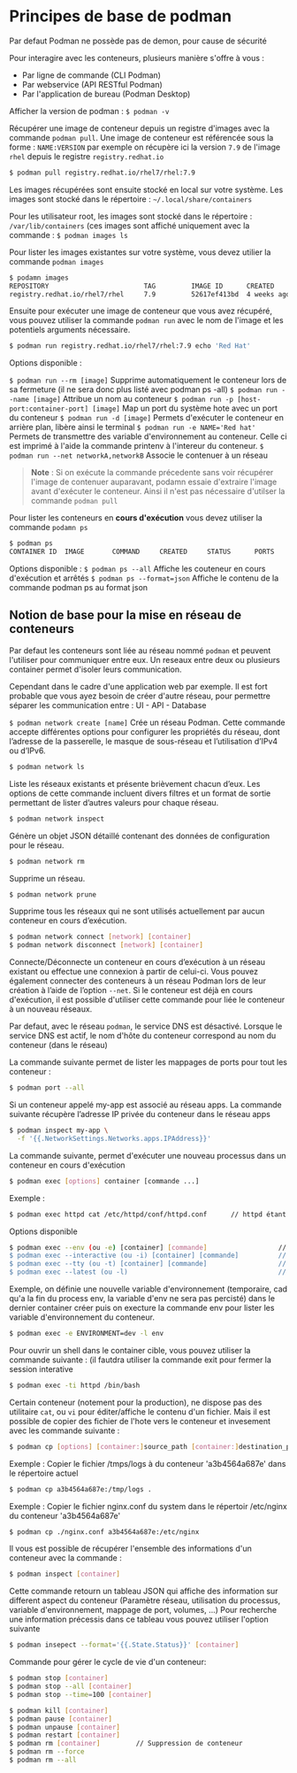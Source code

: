 # Principes de base de podman

Par defaut Podman ne possède pas de demon, pour cause de sécurité

Pour interagire avec les conteneurs, plusieurs manière s'offre à vous : 
-  Par ligne de commande (CLI Podman)
-  Par webservice (API RESTful Podman)
-  Par l'application de bureau (Podman Desktop)


Afficher la version de podman :
`$ podman -v`



Récupérer une image de conteneur depuis un registre d'images avec la commande `podman pull`.
Une image de conteneur est référencée sous la forme : `NAME:VERSION`
par exemple on récupère ici la version `7.9` de l'image `rhel` depuis le registre `registry.redhat.io`
```bash
$ podman pull registry.redhat.io/rhel7/rhel:7.9
```
Les images récupérées sont ensuite stocké en local sur votre système. Les images sont stocké dans le répertoire : `~/.local/share/containers`

Pour les utilisateur root, les images sont stocké dans le répertoire : `/var/lib/containers` (ces images sont affiché uniquement avec la commande : `$ podman images ls`

Pour lister les images existantes sur votre système, vous devez utilier la commande `podman images`
```bash
$ podamn images
REPOSITORY                        TAG         IMAGE ID      CREATED       SIZEÒ
registry.redhat.io/rhel7/rhel     7.9         52617ef413bd  4 weeks ago   216 MB
```

Ensuite pour exécuter une image de conteneur que vous avez récupéré, vous pouvez utiliser la commande `podman run` avec le nom de l'image et les potentiels arguments nécessaire.
```bash
$ podman run registry.redhat.io/rhel7/rhel:7.9 echo 'Red Hat'
```

Options disponible : 

`$ podman run --rm [image]` Supprime automatiquement le conteneur lors de sa fermeture (il ne sera donc plus listé avec podman ps -all)
`$ podman run --name [image]` Attribue un nom au conteneur
`$ podman run -p [host-port:container-port] [image]` Map un port du système hote avec un port du conteneur
`$ podman run -d [image]` Permets d'exécuter le conteneur en arrière plan, libère ainsi le terminal
`$ podman run -e NAME='Red hat'` Permets de transmettre des variable d'environnement au conteneur. Celle ci est imprimé à l'aide la commande printenv à l'intereur du conteneur.
`$ podman run --net networkA,networkB` Associe le contenuer à un réseau


> **Note** :
> Si on exécute la commande précedente sans voir récupérer l'image de contenuer auparavant, podamn essaie d'extraire l'image avant d'exécuter le conteneur. Ainsi il n'est pas nécessaire d'utilser la commande `podman pull`

Pour lister les conteneurs en **cours d'exécution** vous devez utiliser la commande `podamn ps`
```bash
$ podman ps
CONTAINER ID  IMAGE       COMMAND     CREATED     STATUS      PORTS       NAMES
```

Options disponible :
`$ podman ps --all` Affiche les couteneur en cours d'exécution et arrêtés
`$ podman ps --format=json` Affiche le contenu de la commande podman ps au format json




## Notion de base pour la mise en réseau de conteneurs

Par defaut les conteneurs sont liée au réseau nommé `podman` et peuvent l'utiliser pour communiquer entre eux.
Un reseaux entre deux ou plusieurs container permet d'isoler leurs communication.

Cependant dans le cadre d'une application web par exemple. Il est fort probable que vous ayez besoin de créer d'autre réseau, pour permettre séparer les communication entre : UI - API - Database

`$ podman network create [name]`
Crée un réseau Podman. Cette commande accepte différentes options pour configurer les propriétés du réseau, dont l’adresse de la passerelle, le masque de sous-réseau et l’utilisation d’IPv4 ou d’IPv6.

```bash 
$ podman network ls
```
Liste les réseaux existants et présente brièvement chacun d’eux. Les options de cette commande incluent divers filtres et un format de sortie permettant de lister d’autres valeurs pour chaque réseau.

```bash 
$ podman network inspect
```
Génère un objet JSON détaillé contenant des données de configuration pour le réseau.

```bash 
$ podman network rm
```
Supprime un réseau.

```bash 
$ podman network prune
```
Supprime tous les réseaux qui ne sont utilisés actuellement par aucun conteneur en cours d’exécution.

```bash 
$ podman network connect [network] [container]
$ podman network disconnect [network] [container]
```
Connecte/Déconnecte un conteneur en cours d’exécution à un réseau existant ou effectue une connexion à partir de celui-ci. Vous pouvez également connecter des conteneurs à un réseau Podman lors de leur création à l’aide de l’option `--net`. Si le conteneur est déjà en cours d'exécution, il est possible d'utiliser cette commande pour liée le conteneur à un nouveau réseaux.

Par defaut, avec le réseau `podman`, le service DNS est désactivé. Lorsque le service DNS est actif, le nom d'hôte du conteneur correspond au nom du conteneur (dans le réseau)

La commande suivante permet de lister les mappages de ports pour tout les conteneur : 
```bash
$ podman port --all
```
Si un conteneur appelé my-app est associé au réseau apps. La commande suivante récupère l’adresse IP privée du conteneur dans le réseau apps
```bash
$ podman inspect my-app \
  -f '{{.NetworkSettings.Networks.apps.IPAddress}}'
```

La commande suivante, permet d'exécuter une nouveau processus dans un conteneur en cours d'exécution
```bash
$ podman exec [options] container [commande ...]
```
Exemple :
```bash
$ podman exec httpd cat /etc/httpd/conf/httpd.conf      // httpd étant le conteneur, et cat /etc/httpd/... la commande
```

Options disponible
```bash
$ podman exec --env (ou -e) [container] [commande]                  // pour spécifier des variable d'environnement
$ podman exec --interactive (ou -i) [container] [commande]          // pour indiquer au conteneur d'accepter l'entrée
$ podman exec --tty (ou -t) [container] [commande]                  // pour allouer un pseudo terminal
$ podman exec --latest (ou -l)                                      // pour exécuter la commande dans le dernier conteneur crée
```

Exemple, on définie une nouvelle variable d'environnement (temporaire, cad qu'a la fin du process env, la variable d'env ne sera pas percisté) dans le dernier container créer puis on execture la commande env pour lister les variable d'environnement du conteneur.
```bash
$ podman exec -e ENVIRONMENT=dev -l env
```

Pour ouvrir un shell dans le container cible, vous pouvez utiliser la commande suivante : (il fautdra utiliser la commande exit pour fermer la session interative
```bash
$ podman exec -ti httpd /bin/bash
```

Certain conteneur (notement pour la production), ne dispose pas des utilitaire `cat`, ou `vi` pour éditer/affiche le contenu d'un fichier. Mais il est possible de copier des fichier de l'hote vers le conteneur et invesement avec les commande suivante : 
```bash
$ podman cp [options] [container:]source_path [container:]destination_path
```
Exemple : Copier le fichier /tmps/logs à du conteneur 'a3b4564a687e' dans le répertoire actuel
```bash
$ podman cp a3b4564a687e:/tmp/logs .
```
Exemple : Copier le fichier nginx.conf du system dans le répertoir /etc/nginx du conteneur 'a3b4564a687e'
```bash
$ podman cp ./nginx.conf a3b4564a687e:/etc/nginx
```


Il vous est possible de récupérer l'ensemble des informations d'un conteneur avec la commande : 
```bash
$ podman inspect [container]
```

Cette commande retourn un tableau JSON qui affiche des information sur different aspect du conteneur (Paramètre réseau, utilisation du processus, variable d'environnement, mappage de port, volumes, ...)
Pour recherche une information précessis dans ce tableau vous pouvez utiliser l'option suivante

```bash 
$ podman insepect --format='{{.State.Status}}' [container]
```

Commande pour gérer le cycle de vie d'un conteneur: 

```bash
$ podman stop [container]
$ podman stop --all [container]
$ podman stop --time=100 [container]

$ podman kill [container]
$ podman pause [container]
$ podman unpause [container]
$ podman restart [container]
$ podman rm [container]         // Suppression de conteneur
$ podman rm --force
$ podman rm --all
```
